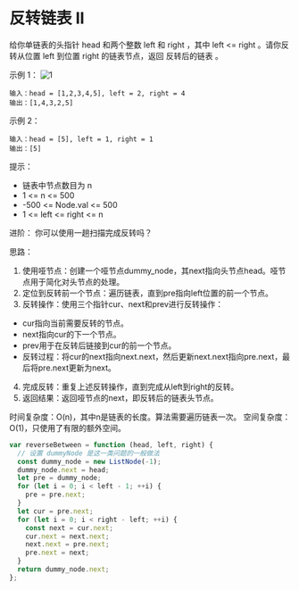 # 反转链表 II

给你单链表的头指针 head 和两个整数 left 和 right ，其中 left <= right 。请你反转从位置 left 到位置 right 的链表节点，返回 反转后的链表 。

示例 1：
![1](https://assets.leetcode.com/uploads/2021/02/19/rev2ex2.jpg)
```
输入：head = [1,2,3,4,5], left = 2, right = 4
输出：[1,4,3,2,5]
```
示例 2：
```
输入：head = [5], left = 1, right = 1
输出：[5]
```

提示：

- 链表中节点数目为 n
- 1 <= n <= 500
- -500 <= Node.val <= 500
- 1 <= left <= right <= n

进阶： 你可以使用一趟扫描完成反转吗？

思路：
1. 使用哑节点：创建一个哑节点dummy_node，其next指向头节点head。哑节点用于简化对头节点的处理。
2. 定位到反转前一个节点：遍历链表，直到pre指向left位置的前一个节点。
3. 反转操作：使用三个指针cur、next和prev进行反转操作：
  - cur指向当前需要反转的节点。
  - next指向cur的下一个节点。
  - prev用于在反转后链接到cur的前一个节点。
  - 反转过程：将cur的next指向next.next，然后更新next.next指向pre.next，最后将pre.next更新为next。
4. 完成反转：重复上述反转操作，直到完成从left到right的反转。
5. 返回结果：返回哑节点的next，即反转后的链表头节点。

时间复杂度：O(n)，其中n是链表的长度。算法需要遍历链表一次。
空间复杂度：O(1)，只使用了有限的额外空间。


```js
var reverseBetween = function (head, left, right) {
  // 设置 dummyNode 是这一类问题的一般做法
  const dummy_node = new ListNode(-1);
  dummy_node.next = head;
  let pre = dummy_node;
  for (let i = 0; i < left - 1; ++i) {
    pre = pre.next;
  }
  let cur = pre.next;
  for (let i = 0; i < right - left; ++i) {
    const next = cur.next;
    cur.next = next.next;
    next.next = pre.next;
    pre.next = next;
  }
  return dummy_node.next;
};
```